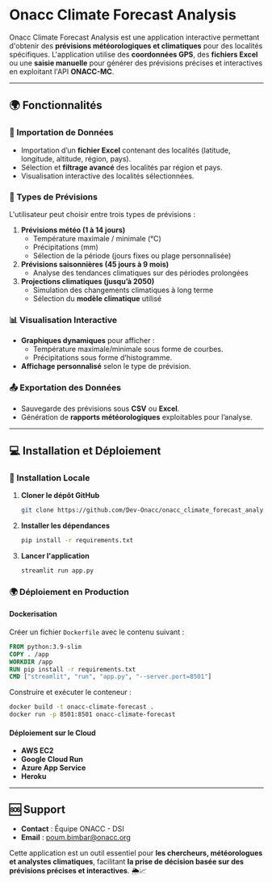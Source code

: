 # Onacc Climate Forecast Analysis

Onacc Climate Forecast Analysis est une application interactive permettant d'obtenir des **prévisions météorologiques et climatiques** pour des localités spécifiques. L'application utilise des **coordonnées GPS**, des **fichiers Excel** ou une **saisie manuelle** pour générer des prévisions précises et interactives en exploitant l'API **ONACC-MC**.

---

## 🌍 Fonctionnalités

### 📂 Importation de Données
- Importation d’un **fichier Excel** contenant des localités (latitude, longitude, altitude, région, pays).
- Sélection et **filtrage avancé** des localités par région et pays.
- Visualisation interactive des localités sélectionnées.

### 🔎 Types de Prévisions
L'utilisateur peut choisir entre trois types de prévisions :
1. **Prévisions météo (1 à 14 jours)**
   - Température maximale / minimale (°C)
   - Précipitations (mm)
   - Sélection de la période (jours fixes ou plage personnalisée)
2. **Prévisions saisonnières (45 jours à 9 mois)**
   - Analyse des tendances climatiques sur des périodes prolongées
3. **Projections climatiques (jusqu’à 2050)**
   - Simulation des changements climatiques à long terme
   - Sélection du **modèle climatique** utilisé

### 📊 Visualisation Interactive
- **Graphiques dynamiques** pour afficher :
  - Température maximale/minimale sous forme de courbes.
  - Précipitations sous forme d’histogramme.
- **Affichage personnalisé** selon le type de prévision.

### 📤 Exportation des Données
- Sauvegarde des prévisions sous **CSV** ou **Excel**.
- Génération de **rapports météorologiques** exploitables pour l’analyse.

---

## 💻 Installation et Déploiement

### 🚀 Installation Locale
1. **Cloner le dépôt GitHub**
   ```bash
   git clone https://github.com/Dev-Onacc/onacc_climate_forecast_analysis.git
   ```
2. **Installer les dépendances**
   ```bash
   pip install -r requirements.txt
   ```
3. **Lancer l'application**
   ```bash
   streamlit run app.py
   ```

### 🌍 Déploiement en Production
#### Dockerisation
Créer un fichier `Dockerfile` avec le contenu suivant :
```dockerfile
FROM python:3.9-slim
COPY . /app
WORKDIR /app
RUN pip install -r requirements.txt
CMD ["streamlit", "run", "app.py", "--server.port=8501"]
```
Construire et exécuter le conteneur :
```bash
docker build -t onacc-climate-forecast .
docker run -p 8501:8501 onacc-climate-forecast
```
#### Déploiement sur le Cloud
- **AWS EC2**
- **Google Cloud Run**
- **Azure App Service**
- **Heroku**

---

## 🆘 Support
- **Contact** : Équipe ONACC - DSI
- **Email** : poum.bimbar@onacc.org

Cette application est un outil essentiel pour **les chercheurs, météorologues et analystes climatiques**, facilitant **la prise de décision basée sur des prévisions précises et interactives**. 🌦️📈
